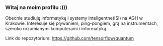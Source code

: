 ### Witaj na moim profilu :)))

Obecnie studiuję informatykę i systemy inteligentne(ISI) na AGH w Krakowie. Interesuje się pływaniem, 
ping-pongiem, grą na instrumentach, szeroko rozumianymi komputerami i informatyką.

Link do repozytorium:
https://github.com/tensorflow/quantum
